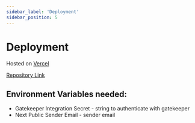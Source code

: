 ```yaml
---
sidebar_label: 'Deployment'
sidebar_position: 5
---
```


# Deployment

Hosted on [Vercel](https://vercel.com/docs)

[Repository Link](https://github.com/tamu-datathon-org/mercury)

## Environment Variables needed:

- Gatekeeper Integration Secret - string to authenticate with gatekeeper
- Next Public Sender Email - sender email
